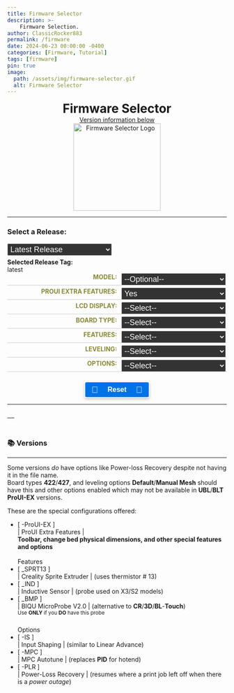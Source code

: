 ```yaml
---
title: Firmware Selector
description: >-
    Firmware Selection.
author: ClassicRocker883
permalink: /firmware
date: 2024-06-23 00:00:00 -0400
categories: [Firmware, Tutorial]
tags: [firmware]
pin: true
image:
  path: /assets/img/firmware-selector.gif
  alt: Firmware Selector
---
```


<html lang="en">
<head>
    <style>
        .form-row {
            display: flex;
            justify-content: space-between;
            margin-bottom: 5px;
            border-bottom: 1px solid #ccc;
            padding-bottom: 10px;
        }
        .label-container {
            flex: 0 0 50%;
            text-align: right;
            font-weight: bold;
            color: #883;
            text-transform: uppercase;
        }
        label {
            display: block;
        }
        .select-container {
            flex: 1;
            padding-left: 2%;
        }
        select {
            position: absolute;
            width: 25%;
            padding: 2px;
            border: 1px solid #ccc;
            border-radius: 2px;
            background-color: #333;
            font-size: 18px;
            color: #f9f9f9;
        }
        .candidates-row {
            padding-left: 1%;
            flex: 0 0 auto;
            display: list-item;
            border: 2px solid #333;
            width: 110%;
        }
        .candidates-container {
            display: flex; justify-content: center; align-items: center;
        }
        .button-container {
            display: flex;
            justify-content: center;
        }
        .button {
            position: relative;
            display: inline-block;
            align-items: center;
            justify-content: center;
            width: 150px;
            padding: 8px 16px;
            background-color: #0073e6;
            color: #fff;
            cursor: pointer;
            font-size: 16px;
            font-weight: bold;
            border-radius: 5px;
            border-color: #fff;
            border: 2px solid;
            box-shadow: 0 3px 6px rgba(0, 0, 0, 0.2);
            transition: background-color 0.3s ease, color 0.3s ease, box-shadow 0.3s ease, border-color 0.3s ease;
        }
        .button:hover {
            background-color: #218838;
            border-color: #0073e6;
            color: #fff;
            box-shadow: 0 6px 12px rgba(0, 0, 0, 0.3);
            transition: background-color 0.3s ease, color 0.3s ease, box-shadow 0.3s ease, border-color 0.3s ease;
        }
        .button:active {
            background-color: #1e7e34;
            border-color: #fff566;
            color: #c0c0c0;
            box-shadow: 0 2px 4px rgba(0, 0, 0, 0.2);
            animation: pulse-animation 0.1s both;
            animation-play-state: paused;
            transition: background-color 0.3s ease, color 0.3s ease, box-shadow 0.3s ease, border-color 0.3s ease;
        }
        @keyframes pulse-animation {
            0% {
                transform: scale(1);
                box-shadow: 0 3px 6px rgba(0, 0, 0, 0.2);
            }
            100% {
                transform: scale(0.93);
                box-shadow: 0 2px 4px rgba(0, 0, 0, 0.2);
            }
        }
        .button .icon {
            position: absolute;
            left: 10%;
            top: 50%;
            transform: translateY(-50%);
            font-size: 20px;
        }
        .button .icon2 {
            position: absolute;
            right: 10%;
            top: 50%;
            transform: translateY(-50%);
            font-size: 20px;
        }
        .button .label {
            flex-grow: 1;
            text-align: center;
        }
        .downloadcontainer {
            display: flex;
            justify-content: space-between;
            align-items: center;
        }
        .center {
          display: block;
          text-align: center;
          margin: 0 auto;
        }
    </style>
    <h1 class="center"><i class="fas fa-code-compare"></i> Firmware Selector</h1>
    <p class="center" style=""><a href="#versions">Version information below</a></p>
    <img alt="Firmware Selector Logo" src="https://classicrocker883.github.io/assets/img/firmware-selector.png" width="200" height="200" class="center">
    <hr>
</head>
<body>
    <label for="month-select"><h3><i class="icon fas fa-list-check"></i> Select a Release:</h3></label>
    <select id="month-select">
        <option value="latest" title="The most recent release version">Latest Release</option>
        <option>Loading...</option>
    </select>
    <div id="releases-container" style="display: none;">
        <label>Select a Release:</label>
        <p>Older Releases may not be fully compatible with the Selector</p>
        <div id="release-list">Select a month to load releases</div>
    </div>
    <br>
    <div>
    <br>
        <strong>Selected Release Tag:</strong>
        <div id="selected-release-tag">latest</div>
        <div id="total-downloads"></div>
    </div>
    <div class="form-row">
        <div class="label-container">
            <label for="model"><i class="icon fas fa-cubes"></i> Model:</label>
        </div>
        <div class="select-container">
            <select id="model" onchange="updateModelSelections()">
                <option value="" title="No specific model">--Optional--</option>
                <option value="Aquila" title="Aquila OG/X2">Aquila</option>
                <option value="Aquila X3" title="Aquila X3">Aquila X3</option>
                <option value="HC32" title="H32">HC32</option>
                <option value="Ender" title="Ender-3V2/S1">Ender-3V2/S1</option>
            </select>
        </div>
    </div>
    <div class="form-row">
        <div class="label-container">
            <label for="proUIExtraFeatures"><i class="icon fas fa-shield-halved"></i> ProUI Extra Features:</label>
        </div>
        <div class="select-container">
            <select id="proUIExtraFeatures" onchange="updateCandidates()">
                <option value="-ProUI" title="ProUI-EX">Yes</option>
                <option value="" title="No ProUI Extra Features">No</option>
            </select>
        </div>
    </div>
    <div class="form-row">
        <div class="label-container">
            <label for="screen"><i class="icon fas fa-mobile-screen-button"></i> LCD Display:</label>
        </div>
        <div class="select-container">
            <select id="screen" onchange="updateCandidates()">
                <option value="" title="No specific display selected">--Select--</option>
                <option value="DWIN">DWIN</option>
                <option value="TJC-" title="TJC-">TJC</option>
                <option value="C2-" title="'C2-' (Monochrome LCD Display)">12864</option>
            </select>
        </div>
    </div>
    <div class="form-row">
        <div class="label-container">
            <label for="type"><i class="icon fas fa-microchip"></i> Board Type:</label>
        </div>
        <div class="select-container">
            <select id="type" onchange="updateCandidates()">
                <option value="" title="No specific board type">--Select--</option>
                <option value="_GD32" title="_GD32">GD32</option>
                <option value="_N32" title="_N32">N32</option>
                <option value="HC32" title="HC32">HC32</option>
                <option value="_427" title="_427">427</option>
                <option value="_422" title="_422">422</option>
                <option value="_SKR-Mini-E3-" title="_SKR-Mini-E3-">SKR</option>
            </select>
        </div>
    </div>
    <div class="form-row">
        <div class="label-container">
            <label for="features"><i class="icon fas fa-bars"></i> Features:</label>
        </div>
        <div class="select-container">
            <select id="features" onchange="updateCandidates()">
                <option value="" title="No specific features">--Select--</option>
                <option value="">CR/3D/BL-Touch</option>
                <option value="_BMP" title="_BMP">BIQU MicroProbe V2</option>
                <option value="_IND" title="_IND">Induction Probe</option>
                <option value="_SPRT13" title="_SPRT13">Creality Sprite</option>
            </select>
        </div>
    </div>
    <div id="secondaryFeaturesDiv" style="display: none;">
        <div class="form-row">
            <div class="label-container">
                <label for="secondaryFeatures"><i class="icon fas fa-bars-staggered"></i> Secondary Features:</label>
            </div>
            <div class="select-container">
                <select id="secondaryFeatures" onchange="updateCandidates()">
                    <option value="" title="No specific secondary features">--Select--</option>
                    <option value="_BMP" title="_BMP">BIQU MicroProbe V2</option>
                    <option value="_SPRT13" title="_SPRT13">Creality Sprite</option>
                </select>
            </div>
        </div>
    </div>
    <div class="form-row">
        <div class="label-container">
            <label for="leveling"><i class="icon fas fa-layer-group"></i> Leveling:</label>
        </div>
        <div class="select-container">
            <select id="leveling" onchange="updateCandidates()">
                <option value="" title="No specific leveling method">--Select--</option>
                <option value="_UBL" title="_UBL">Unified Bed Leveling</option>
                <option value="_BLT" title="_BLT">Bilinear Bed Leveling</option>
                <option value="_MM" title="_MM">Manual Mesh</option>
                <option value="_Default" title="_Default">Default</option>
            </select>
        </div>
    </div>
    <div class="form-row">
        <div class="label-container">
            <label for="options"><i class="icon fas fa-gears"></i> Options:</label>
        </div>
        <div class="select-container">
            <select id="options" onchange="updateCandidates()">
                <option value="" title="No specific options">--Select--</option>
                <option value="-MPC" title="-MPC">MPC</option>
                <option value="-IS" title="-IS">Input Shaping</option>
                <option value="-PLR" title="-PLR">Power-loss Recovery</option>
            </select>
        </div>
    </div>
    <div id="secondaryOptionsDiv" style="display: none;">
        <div class="form-row">
            <div class="label-container">
                <label for="secondaryOptions"><i class="icon fas fa-gear"></i> Secondary Options:</label>
            </div>
            <div class="select-container">
                <select id="secondaryOptions" onchange="updateCandidates()">
                    <option value="" title="No specific secondary options">--Select--</option>
                    <option value="-MPC" title="-MPC">MPC</option>
                    <option value="-IS" title="-IS">Input Shaping</option>
                </select>
            </div>
        </div>
    </div>
    <br>
    <div class="button-container">
        <button class="button" id="resetButton">
            <span class="icon">🔄</span>
            <span class="label">Reset</span>
            <span class="icon2">🔄</span>
        </button>
    </div>
    <hr>
    <div class="candidates-container">
        <table id="versionsTable">
            <thead>
                <tr>
                    <th id="candidates"></th>
                </tr>
            </thead>
        </table>
    </div>
    <h3 id="versions">📚 Versions</h3>
    <hr>
    <p>Some versions <i>do</i> have options like Power-loss Recovery despite not having it in the file name.<br>
        Board types <b>422</b>/<b>427</b>, and leveling options <b>Default</b>/<b>Manual Mesh</b> should have this
        and other options enabled which may not be available in <b>UBL</b>/<b>BLT</b> <b>ProUI-EX</b> versions.</p>
    <p>These are the special configurations offered:</p>
    <ul>
        <li>[ -ProUI-EX ]<br>
            | ProUI Extra Features |
            <br><b>Toolbar, change bed physical dimensions, and other special features and options</b>
        </li>
        <br>
        <dt>Features</dt>
        <li>[ _SPRT13 ]<br>
            | Creality Sprite Extruder | (uses thermistor # 13)
        </li>
        <li>[ _IND ]<br>
            | Inductive Sensor | (probe used on X3/S2 models)
        </li>
        <li>[ _BMP ]<br>
            | BIQU MicroProbe V2.0 | (alternative to <b>CR</b>/<b>3D</b>/<b>BL</b>-<b>Touch</b>)
            <br><sup>Use <b>ONLY</b> if you <b>DO</b> have this probe</sup>
        </li>
        <br>
        <dt>Options</dt>
        <li>[ -IS ]<br>
            | Input Shaping | (similar to Linear Advance)
        </li>
        <li>[ -MPC ]<br>
            | MPC Autotune | (replaces <b>PID</b> for hotend)
        </li>
        <li>[ -PLR ]<br>
            | Power-Loss Recovery | (resumes where a print job left off when there is a <i>power outage</i>)
        </li>
    </ul>
    <script>
        document.addEventListener('DOMContentLoaded', () => {
            const selectMonth = document.getElementById('month-select');
            const releaseContainer = document.getElementById('releases-container');
            const releaseList = document.getElementById('release-list');
            const selectedReleaseTagDiv = document.getElementById('selected-release-tag');
            const resetButton = document.getElementById('resetButton');
            const totalDownloads = document.getElementById('total-downloads');
            let releaseTag = 'latest';
            const repoUrl = 'https://api.github.com/repos/classicrocker883/MRiscoCProUI/releases';
            async function fetchAllReleases(url, page = 1, releases = []) {
                try {
                    const response = await fetch(`${url}?page=${page}&per_page=100`);
                    const data = await response.json();
                    if (data.length === 0) {
                        return releases;
                    }
                    return fetchAllReleases(url, page + 1, releases.concat(data));
                } catch (error) {
                    console.error('Error fetching releases:', error);
                    return [];
                }
            }
            function formatMonthYear(date) {
                return new Date(date).toLocaleDateString('en-US', { year: 'numeric', month: 'short' });
            }
            function getReleaseMonths(releases) {
                const months = new Set();
                releases.forEach(release => months.add(formatMonthYear(release.published_at)));
                return Array.from(months).sort((a, b) => new Date(b) - new Date(a));
            }
            function extractTagName(url) {
                return url.split('/').pop();
            }
            function splitTag(tag) {
                const regex = /^(\d+\.\d+\.\d+[a-z]*)(?:-(-?\d+))?(?:-(HC32|ender3))?(?:-(-?\d+))?$/;
                const match = tag.match(regex);
                return {
                    version: match ? match[1] : '',
                    month: match ? match[2] : '',
                    model: match ? match[3] : '',
                    revision: match ? match[4] : ''
                };
            }
            function createCheckbox(release) {
                const label = document.createElement('label');
                const checkbox = document.createElement('input');
                checkbox.type = 'checkbox';
                checkbox.value = release.html_url;
                checkbox.name = 'release';
                checkbox.addEventListener('change', (event) => {
                    if (event.target.checked) {
                        releaseTag = `tags/${extractTagName(event.target.value)}`;
                        document.querySelectorAll('input[name="release"]').forEach(otherCheckbox => {
                            if (otherCheckbox !== event.target) otherCheckbox.checked = false;
                        });
                    } else {
                        releaseTag = 'latest';
                    }
                    updateSelectedReleaseTag();
                    updateCandidates();
                });
                label.append(checkbox, release.name);
                releaseList.appendChild(label);
            }
            function updateSelectedReleaseTag() {
                let releaseTagName = releaseTag.replace("tags/", "");
                selectedReleaseTagDiv.textContent = releaseTagName || 'latest';
                totalDownloads.innerHTML = `<label><img alt='GitHub Downloads (all assets)' src='https://img.shields.io/github/downloads/classicrocker883/MRiscoCProUI/${releaseTagName}/total'> - Total</label>`
            }
            function fetchReleasesByMonth(month, releases) {
                const filteredReleases = releases.filter(release => formatMonthYear(release.published_at) === month);
                releaseList.innerHTML = '';
                if (filteredReleases.length > 0) {
                    filteredReleases.forEach(createCheckbox);
                    releaseContainer.style.display = 'block';
                } else {
                    releaseList.textContent = 'No releases found';
                    releaseContainer.style.display = 'none';
                }
            }
            function populateMonthOptions(releaseMonths) {
                selectMonth.innerHTML = '<option value="latest">Latest Release</option>';
                releaseMonths.forEach(month => {
                    const option = document.createElement('option');
                    option.value = month;
                    option.textContent = month;
                    selectMonth.appendChild(option);
                });
            }
            async function initializeDropdowns() {
                try {
                    const releases = await fetchAllReleases(repoUrl);
                    const releaseMonths = getReleaseMonths(releases);
                    populateMonthOptions(releaseMonths);
                    selectMonth.addEventListener('change', (event) => {
                        const selectedMonth = event.target.value;
                        if (selectedMonth === 'latest') {
                            releaseTag = 'latest';
                            updateSelectedReleaseTag();
                            updateCandidates();
                            releaseContainer.style.display = 'none';
                        } else {
                            fetchReleasesByMonth(selectedMonth, releases);
                        }
                    });
                } catch (error) {
                    console.error('Error fetching releases:', error);
                }
            }
            async function fetchReleaseData(model) {
                const releaseHTML = await fetchReleaseHTML(`https://api.github.com/repos/classicrocker883/MRiscoCProUI/releases/${releaseTag}`);
                const extractedTag = extractTagName(releaseHTML);
                const split = splitTag(extractedTag);
                if (model === "HC32") {
                    split.model = "HC32";
                } else if (model === "Ender") {
                    split.model = "ender3";
                }
                const tag = `${split.version}${split.month ? '-' + split.month : ''}${split.model ? '-' + split.model : ''}${split.revision ? '-' + split.revision : ''}`;
                const apiUrl = `https://api.github.com/repos/classicrocker883/MRiscoCProUI/releases/tags/${tag}`;
                try {
                    const response = await fetch(apiUrl);
                    const data = await response.json();
                    return data.assets || [];
                } catch (error) {
                    console.error('Error fetching release assets:', error);
                    return [];
                }
            }
            async function fetchReleaseHTML(url) {
                try {
                    const response = await fetch(url);
                    const data = await response.json();
                    return data.html_url || '';
                } catch (error) {
                    console.error('Error fetching release HTML URL:', error);
                    return '';
                }
            }
            async function updateCandidates() {
                const model = document.getElementById("model").value;
                let proUIExtraFeatures = document.getElementById("proUIExtraFeatures").value;
                const screen = document.getElementById("screen").value;
                const type = document.getElementById("type").value;
                const features = document.getElementById("features").value;
                const secondaryFeatures = document.getElementById("secondaryFeatures").value;
                const secondaryFeaturesDiv = document.getElementById("secondaryFeaturesDiv");
                const secondaryFeaturesSelect = document.getElementById("secondaryFeatures");
                const leveling = document.getElementById("leveling").value;
                const options = document.getElementById("options").value;
                const secondaryOptions = document.getElementById("secondaryOptions").value;
                const secondaryOptionsDiv = document.getElementById("secondaryOptionsDiv");
                const secondaryOptionsSelect = document.getElementById("secondaryOptions");
                secondaryFeaturesDiv.style.display = (features === "_SPRT13" || features === "_BMP") ? "block" : "none";
                secondaryOptionsDiv.style.display = (options === "-MPC" || options === "-IS") ? "block" : "none";
                secondaryFeaturesSelect.innerHTML = '<option value="" title="No specific secondary feature">--Select--</option>';
                if (features === "_SPRT13") {
                    secondaryFeaturesSelect.innerHTML += '<option value="_BMP" title="_BMP">BIQU MicroProbe V2</option>';
                    document.getElementById("leveling").value = "_UBL";
                } else if (features === "_BMP") {
                    secondaryFeaturesSelect.innerHTML += '<option value="_SPRT13" title="_SPRT13">Creality Sprite</option>';
                    document.getElementById("leveling").value = "_UBL";
                }
                secondaryFeaturesSelect.value = secondaryFeatures;
                secondaryOptionsSelect.innerHTML = '<option value="" title="No specific secondary option">--Select--</option>';
                if (options === "-IS") {
                    secondaryOptionsSelect.innerHTML += '<option value="-MPC" title="-MPC">MPC</option>';
                } else if (options === "-MPC") {
                    secondaryOptionsSelect.innerHTML += '<option value="-IS" title="-IS">Input Shaping</option>';
                }
                secondaryOptionsSelect.value = secondaryOptions;
                if (screen === "C2-" || leveling === "_Default") {
                    proUIExtraFeatures = "";
                    document.getElementById("proUIExtraFeatures").value = proUIExtraFeatures;
                }
                let linkPrefix = "";
                if (model === "HC32" || type === "HC32") {
                    linkPrefix = (screen === "C2-") ? "C2-HC32" : "HC32";
                } else if (model === "Ender") {
                    linkPrefix = (screen === "TJC-") ? "TJC-Ender" : "Ender";
                } else {
                    if (screen === "C2-") {
                        linkPrefix = "C2-Aquila";
                    } else if (screen === "TJC-") {
                        linkPrefix = "TJC-Aquila";
                    } else {
                        linkPrefix = "Aquila";
                    }
                }
                const assets = await fetchReleaseData(model);
                const candidates = assets.filter(asset => {
                    const name = asset.name;
                    if (features === "" && (name.includes("_BMP") || name.includes("_IND") || name.includes("_SPRT13"))) return false;
                    if (features === "_SPRT13" && secondaryFeatures === "" && name.includes("_BMP")) return false;
                    if (features === "_BMP" && secondaryFeatures === "" && name.includes("_SPRT13")) return false;
                    if (options === "-MPC" && secondaryOptions === "" && name.includes("-IS")) return false;
                    if (options === "-IS" && secondaryOptions === "" && name.includes("-MPC")) return false;
                    if (proUIExtraFeatures === "" && name.includes("-ProUI")) return false;
                    return (
                        name.startsWith(linkPrefix) &&
                        (!type || name.includes(type)) &&
                        (!features || name.includes(features)) &&
                        (!secondaryFeatures || name.includes(secondaryFeatures)) &&
                        (!leveling || name.includes(leveling)) &&
                        (!options || name.includes(options)) &&
                        (!secondaryOptions || name.includes(secondaryOptions)) &&
                        (!proUIExtraFeatures || name.includes(proUIExtraFeatures))
                    );
                });
                const candidatesList = document.getElementById("candidates");
                candidatesList.innerHTML = '<div class="candidates-container"><a style="font-size: 26px;"class="icon fas fa-rectangle-list"></a><strong>&nbsp;Candidates:</strong><br></div><br>';
                if (candidates.length > 0) {
                    candidates.forEach(candidate => {
                        const url = candidate.browser_download_url;
                        const filename = url.substring(url.lastIndexOf('/') + 1);
                        candidatesList.innerHTML += `<div class='candidates-row'><span class='downloadcontainer'><span style='color: brown'>${filename}</span><a style='margin-left: auto; margin-right: 2%; font-size: 20px;' href='${url}' class='fas fa-download'></a></span></div>`;
                    });
                } else {
                    candidatesList.textContent = "No candidates found.";
                }
            }
            function updateModelSelections() {
                const model = document.getElementById("model").value;
                clearSelections();
                switch (model) {
                    case "Aquila X3":
                        document.getElementById("features").value = "_IND";
                        document.getElementById("type").value = "_N32";
                        document.getElementById("leveling").value = "_UBL";
                        break;
                    case "Aquila":
                        document.getElementById("type").value = "_GD32";
                        break;
                    case "HC32":
                        document.getElementById("type").value = "HC32";
                        break;
                }
                document.getElementById("screen").selectedIndex = model ? 1 : 0;
                updateCandidates();
            }
            function clearSelections() {
                document.querySelectorAll('#proUIExtraFeatures, #screen, #type, #features, #secondaryFeatures, #leveling, #options, #secondaryOptions').forEach(selection => selection.selectedIndex = 0);
                document.getElementById("secondaryFeaturesDiv").style.display = "none";
            }
            function resetSelections() {
                document.getElementById("model").selectedIndex = 0;
                clearSelections();
                updateCandidates();
            }
            document.getElementById("features").addEventListener("change", () => {
                document.getElementById("secondaryFeatures").value = "";
            });
            document.getElementById("options").addEventListener("change", () => {
                document.getElementById("secondaryOptions").value = "";
            });
            resetButton.addEventListener('mousedown', () => resetButton.style.animationPlayState = 'running');
            resetButton.addEventListener('mouseup', () => resetButton.style.animationPlayState = 'paused');
            resetButton.addEventListener('click', resetSelections);
            document.getElementById("model").addEventListener('change', updateModelSelections);
            document.querySelectorAll('#proUIExtraFeatures, #screen, #type, #features, #secondaryFeatures, #leveling, #options, #secondaryOptions').forEach(input => input.addEventListener('change', updateCandidates));
            initializeDropdowns();
            updateCandidates();
            updateSelectedReleaseTag();
        });
    </script>
</body>
</html>